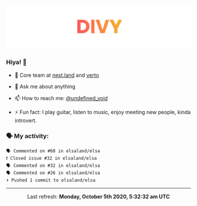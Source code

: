
![](https://github.com/divy-work/divy-work/raw/master/assets/divy.png)

### Hiya! 👋

- 🔭 Core team at [nest.land](https://github.com/nestdotland/nest.land) and [verto](https://github.com/useverto/verto)

- 💬 Ask me about anything

- 📫 How to reach me: [@undefined_void](https://instagram.com/divy.exe)

- ⚡ Fun fact: I play guitar, listen to music, enjoy meeting new people, kinda introvert.

### 🗣 My activity:

```
🗣 Commented on #68 in elsaland/elsa
❗️ Closed issue #32 in elsaland/elsa
🗣 Commented on #32 in elsaland/elsa
🗣 Commented on #26 in elsaland/elsa
⬆️ Pushed 1 commit to elsaland/elsa
```

------------
<p align="center">Last refresh: <b>Monday, October 5th 2020, 5:32:32 am UTC</b></p>
